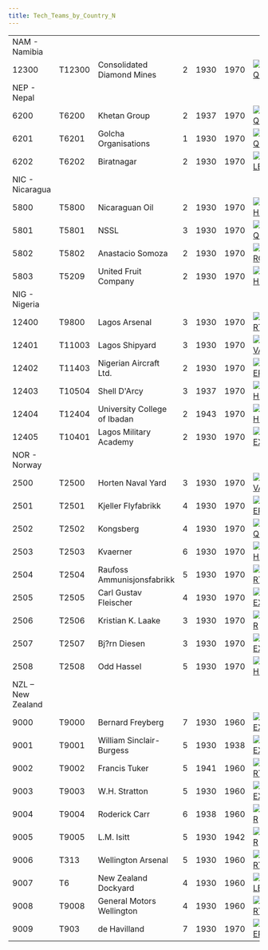 ```yaml
---
title: Tech_Teams_by_Country_N
---
```

|                   |        |                              |     |      |      |                                                                                                  |                                                                                                  |                                                                                              |                                                                                            |                                                                                                  |
|-------------------|--------|------------------------------|-----|------|------|--------------------------------------------------------------------------------------------------|--------------------------------------------------------------------------------------------------|----------------------------------------------------------------------------------------------|--------------------------------------------------------------------------------------------|--------------------------------------------------------------------------------------------------|
| NAM - Namibia     |        |                              |     |      |      |                                                                                                  |                                                                                                  |                                                                                              |                                                                                            |                                                                                                  |
| 12300             | T12300 | Consolidated Diamond Mines   | 2   | 1930 | 1970 | [![EQP](/images/2/20/General_equipment.png)](/wiki/File:General_equipment.png "EQP")             | [![MGT](/images/c/c7/Management.png)](/wiki/File:Management.png "MGT")                           | [![MCH](/images/a/a1/Mechanics.png)](/wiki/File:Mechanics.png "MCH")                         |                                                                                            |                                                                                                  |
| NEP - Nepal       |        |                              |     |      |      |                                                                                                  |                                                                                                  |                                                                                              |                                                                                            |                                                                                                  |
| 6200              | T6200  | Khetan Group                 | 2   | 1937 | 1970 | [![EQP](/images/2/20/General_equipment.png)](/wiki/File:General_equipment.png "EQP")             | [![IND](/images/7/79/Industrial_engineering.png)](/wiki/File:Industrial_engineering.png "IND")   | [![MGT](/images/c/c7/Management.png)](/wiki/File:Management.png "MGT")                       |                                                                                            |                                                                                                  |
| 6201              | T6201  | Golcha Organisations         | 1   | 1930 | 1970 | [![EQP](/images/2/20/General_equipment.png)](/wiki/File:General_equipment.png "EQP")             | [![IND](/images/7/79/Industrial_engineering.png)](/wiki/File:Industrial_engineering.png "IND")   |                                                                                              |                                                                                            |                                                                                                  |
| 6202              | T6202  | Biratnagar                   | 2   | 1930 | 1970 | [![ELE](/images/d/dd/Electronics.png)](/wiki/File:Electronics.png "ELE")                         | [![IND](/images/7/79/Industrial_engineering.png)](/wiki/File:Industrial_engineering.png "IND")   | [![MGT](/images/c/c7/Management.png)](/wiki/File:Management.png "MGT")                       |                                                                                            |                                                                                                  |
| NIC - Nicaragua   |        |                              |     |      |      |                                                                                                  |                                                                                                  |                                                                                              |                                                                                            |                                                                                                  |
| 5800              | T5800  | Nicaraguan Oil               | 2   | 1930 | 1970 | [![CHE](/images/1/19/Chemistry.png)](/wiki/File:Chemistry.png "CHE")                             | [![IND](/images/7/79/Industrial_engineering.png)](/wiki/File:Industrial_engineering.png "IND")   | [![MCH](/images/a/a1/Mechanics.png)](/wiki/File:Mechanics.png "MCH")                         |                                                                                            |                                                                                                  |
| 5801              | T5801  | NSSL                         | 3   | 1930 | 1970 | [![EQP](/images/2/20/General_equipment.png)](/wiki/File:General_equipment.png "EQP")             | [![MCH](/images/a/a1/Mechanics.png)](/wiki/File:Mechanics.png "MCH")                             | [![TRA](/images/b/b1/Training.png)](/wiki/File:Training.png "TRA")                           |                                                                                            |                                                                                                  |
| 5802              | T5802  | Anastacio Somoza             | 2   | 1930 | 1970 | [![CRG](/images/3/38/Individual_courage.png)](/wiki/File:Individual_courage.png "CRG")           | [![INF](/images/b/be/Infantry_focus.png)](/wiki/File:Infantry_focus.png "INF")                   | [![LGT](/images/1/1d/Large_unit_tactics.png)](/wiki/File:Large_unit_tactics.png "LGT")       | [![TRA](/images/b/b1/Training.png)](/wiki/File:Training.png "TRA")                         |                                                                                                  |
| 5803              | T5209  | United Fruit Company         | 2   | 1930 | 1970 | [![CHE](/images/1/19/Chemistry.png)](/wiki/File:Chemistry.png "CHE")                             | [![MGT](/images/c/c7/Management.png)](/wiki/File:Management.png "MGT")                           | [![MCH](/images/a/a1/Mechanics.png)](/wiki/File:Mechanics.png "MCH")                         |                                                                                            |                                                                                                  |
| NIG - Nigeria     |        |                              |     |      |      |                                                                                                  |                                                                                                  |                                                                                              |                                                                                            |                                                                                                  |
| 12400             | T9800  | Lagos Arsenal                | 3   | 1930 | 1970 | [![ART](/images/d/d8/Artillery.png)](/wiki/File:Artillery.png "ART")                             | [![EQP](/images/2/20/General_equipment.png)](/wiki/File:General_equipment.png "EQP")             | [![MCH](/images/a/a1/Mechanics.png)](/wiki/File:Mechanics.png "MCH")                         |                                                                                            |                                                                                                  |
| 12401             | T11003 | Lagos Shipyard               | 3   | 1930 | 1970 | [![NVA](/images/e/ea/Naval_artillery.png)](/wiki/File:Naval_artillery.png "NVA")                 | [![NVE](/images/0/09/Naval_engineering.png)](/wiki/File:Naval_engineering.png "NVE")             | [![TEC](/images/9/9d/Technical_efficiency.png)](/wiki/File:Technical_efficiency.png "TEC")   |                                                                                            |                                                                                                  |
| 12402             | T11403 | Nigerian Aircraft Ltd.       | 2   | 1930 | 1970 | [![AER](/images/a/a1/Aeronautics.png)](/wiki/File:Aeronautics.png "AER")                         | [![MCH](/images/a/a1/Mechanics.png)](/wiki/File:Mechanics.png "MCH")                             | [![TEC](/images/9/9d/Technical_efficiency.png)](/wiki/File:Technical_efficiency.png "TEC")   |                                                                                            |                                                                                                  |
| 12403             | T10504 | Shell D'Arcy                 | 3   | 1937 | 1970 | [![CHE](/images/1/19/Chemistry.png)](/wiki/File:Chemistry.png "CHE")                             | [![IND](/images/7/79/Industrial_engineering.png)](/wiki/File:Industrial_engineering.png "IND")   | [![MGT](/images/c/c7/Management.png)](/wiki/File:Management.png "MGT")                       |                                                                                            |                                                                                                  |
| 12404             | T12404 | University College of Ibadan | 2   | 1943 | 1970 | [![CHE](/images/1/19/Chemistry.png)](/wiki/File:Chemistry.png "CHE")                             | [![MGT](/images/c/c7/Management.png)](/wiki/File:Management.png "MGT")                           | [![MTH](/images/7/79/Mathematics.png)](/wiki/File:Mathematics.png "MTH")                     | [![MCH](/images/a/a1/Mechanics.png)](/wiki/File:Mechanics.png "MCH")                       |                                                                                                  |
| 12405             | T10401 | Lagos Military Academy       | 2   | 1930 | 1970 | [![CEX](/images/b/bc/Centralized_execution.png)](/wiki/File:Centralized_execution.png "CEX")     | [![DEX](/images/0/0d/Decentralized_execution.png)](/wiki/File:Decentralized_execution.png "DEX") | [![INF](/images/b/be/Infantry_focus.png)](/wiki/File:Infantry_focus.png "INF")               | [![LGT](/images/1/1d/Large_unit_tactics.png)](/wiki/File:Large_unit_tactics.png "LGT")     | [![TRA](/images/b/b1/Training.png)](/wiki/File:Training.png "TRA")                               |
| NOR - Norway      |        |                              |     |      |      |                                                                                                  |                                                                                                  |                                                                                              |                                                                                            |                                                                                                  |
| 2500              | T2500  | Horten Naval Yard            | 3   | 1930 | 1970 | [![NVA](/images/e/ea/Naval_artillery.png)](/wiki/File:Naval_artillery.png "NVA")                 | [![NVE](/images/0/09/Naval_engineering.png)](/wiki/File:Naval_engineering.png "NVE")             | [![TEC](/images/9/9d/Technical_efficiency.png)](/wiki/File:Technical_efficiency.png "TEC")   |                                                                                            |                                                                                                  |
| 2501              | T2501  | Kjeller Flyfabrikk           | 4   | 1930 | 1970 | [![AER](/images/a/a1/Aeronautics.png)](/wiki/File:Aeronautics.png "AER")                         | [![ELE](/images/d/dd/Electronics.png)](/wiki/File:Electronics.png "ELE")                         | [![TEC](/images/9/9d/Technical_efficiency.png)](/wiki/File:Technical_efficiency.png "TEC")   |                                                                                            |                                                                                                  |
| 2502              | T2502  | Kongsberg                    | 4   | 1930 | 1970 | [![EQP](/images/2/20/General_equipment.png)](/wiki/File:General_equipment.png "EQP")             | [![IND](/images/7/79/Industrial_engineering.png)](/wiki/File:Industrial_engineering.png "IND")   | [![MGT](/images/c/c7/Management.png)](/wiki/File:Management.png "MGT")                       |                                                                                            |                                                                                                  |
| 2503              | T2503  | Kvaerner                     | 6   | 1930 | 1970 | [![CHE](/images/1/19/Chemistry.png)](/wiki/File:Chemistry.png "CHE")                             | [![NVE](/images/0/09/Naval_engineering.png)](/wiki/File:Naval_engineering.png "NVE")             | [![TEC](/images/9/9d/Technical_efficiency.png)](/wiki/File:Technical_efficiency.png "TEC")   |                                                                                            |                                                                                                  |
| 2504              | T2504  | Raufoss Ammunisjonsfabrikk   | 5   | 1930 | 1970 | [![ART](/images/d/d8/Artillery.png)](/wiki/File:Artillery.png "ART")                             | [![EQP](/images/2/20/General_equipment.png)](/wiki/File:General_equipment.png "EQP")             | [![MCH](/images/a/a1/Mechanics.png)](/wiki/File:Mechanics.png "MCH")                         |                                                                                            |                                                                                                  |
| 2505              | T2505  | Carl Gustav Fleischer        | 4   | 1930 | 1970 | [![DEX](/images/0/0d/Decentralized_execution.png)](/wiki/File:Decentralized_execution.png "DEX") | [![INF](/images/b/be/Infantry_focus.png)](/wiki/File:Infantry_focus.png "INF")                   | [![SMT](/images/2/2f/Small_unit_tactics.png)](/wiki/File:Small_unit_tactics.png "SMT")       | [![TRA](/images/b/b1/Training.png)](/wiki/File:Training.png "TRA")                         |                                                                                                  |
| 2506              | T2506  | Kristian K. Laake            | 3   | 1930 | 1970 | [![AIR](/images/8/87/Aircraft_testing.png)](/wiki/File:Aircraft_testing.png "AIR")               | [![BOM](/images/2/26/Bomber_tactics.png)](/wiki/File:Bomber_tactics.png "BOM")                   | [![CEX](/images/b/bc/Centralized_execution.png)](/wiki/File:Centralized_execution.png "CEX") |                                                                                            |                                                                                                  |
| 2507              | T2507  | Bj?rn Diesen                 | 3   | 1930 | 1970 | [![CEX](/images/b/bc/Centralized_execution.png)](/wiki/File:Centralized_execution.png "CEX")     | [![NVT](/images/1/10/Naval_training.png)](/wiki/File:Naval_training.png "NVT")                   | [![SEA](/images/2/22/Seamanship.png)](/wiki/File:Seamanship.png "SEA")                       |                                                                                            |                                                                                                  |
| 2508              | T2508  | Odd Hassel                   | 5   | 1930 | 1970 | [![CHE](/images/1/19/Chemistry.png)](/wiki/File:Chemistry.png "CHE")                             | [![ELE](/images/d/dd/Electronics.png)](/wiki/File:Electronics.png "ELE")                         | [![MGT](/images/c/c7/Management.png)](/wiki/File:Management.png "MGT")                       |                                                                                            |                                                                                                  |
| NZL – New Zealand |        |                              |     |      |      |                                                                                                  |                                                                                                  |                                                                                              |                                                                                            |                                                                                                  |
| 9000              | T9000  | Bernard Freyberg             | 7   | 1930 | 1960 | [![CEX](/images/b/bc/Centralized_execution.png)](/wiki/File:Centralized_execution.png "CEX")     | [![CAF](/images/f/f8/Combined_arms_focus.png)](/wiki/File:Combined_arms_focus.png "CAF")         | [![CRG](/images/3/38/Individual_courage.png)](/wiki/File:Individual_courage.png "CRG")       | [![SMT](/images/2/2f/Small_unit_tactics.png)](/wiki/File:Small_unit_tactics.png "SMT")     | [![TRA](/images/b/b1/Training.png)](/wiki/File:Training.png "TRA")                               |
| 9001              | T9001  | William Sinclair-Burgess     | 5   | 1930 | 1938 | [![CEX](/images/b/bc/Centralized_execution.png)](/wiki/File:Centralized_execution.png "CEX")     | [![INF](/images/b/be/Infantry_focus.png)](/wiki/File:Infantry_focus.png "INF")                   | [![LGT](/images/1/1d/Large_unit_tactics.png)](/wiki/File:Large_unit_tactics.png "LGT")       | [![TRA](/images/b/b1/Training.png)](/wiki/File:Training.png "TRA")                         |                                                                                                  |
| 9002              | T9002  | Francis Tuker                | 5   | 1941 | 1960 | [![ART](/images/d/d8/Artillery.png)](/wiki/File:Artillery.png "ART")                             | [![CAF](/images/f/f8/Combined_arms_focus.png)](/wiki/File:Combined_arms_focus.png "CAF")         | [![MCH](/images/a/a1/Mechanics.png)](/wiki/File:Mechanics.png "MCH")                         | [![SMT](/images/2/2f/Small_unit_tactics.png)](/wiki/File:Small_unit_tactics.png "SMT")     | [![TRA](/images/b/b1/Training.png)](/wiki/File:Training.png "TRA")                               |
| 9003              | T9003  | W.H. Stratton                | 5   | 1930 | 1960 | [![CEX](/images/b/bc/Centralized_execution.png)](/wiki/File:Centralized_execution.png "CEX")     | [![LTF](/images/e/e7/Large_taskforce_tactics.png)](/wiki/File:Large_taskforce_tactics.png "LTF") | [![NVT](/images/1/10/Naval_training.png)](/wiki/File:Naval_training.png "NVT")               | [![SEA](/images/2/22/Seamanship.png)](/wiki/File:Seamanship.png "SEA")                     | [![STF](/images/4/48/Small_taskforce_tactics.png)](/wiki/File:Small_taskforce_tactics.png "STF") |
| 9004              | T9004  | Roderick Carr                | 6   | 1938 | 1960 | [![AIR](/images/8/87/Aircraft_testing.png)](/wiki/File:Aircraft_testing.png "AIR")               | [![BOM](/images/2/26/Bomber_tactics.png)](/wiki/File:Bomber_tactics.png "BOM")                   | [![CEX](/images/b/bc/Centralized_execution.png)](/wiki/File:Centralized_execution.png "CEX") | [![CAF](/images/f/f8/Combined_arms_focus.png)](/wiki/File:Combined_arms_focus.png "CAF")   | [![PIL](/images/6/6b/Piloting.png)](/wiki/File:Piloting.png "PIL")                               |
| 9005              | T9005  | L.M. Isitt                   | 5   | 1930 | 1942 | [![AIR](/images/8/87/Aircraft_testing.png)](/wiki/File:Aircraft_testing.png "AIR")               | [![BOM](/images/2/26/Bomber_tactics.png)](/wiki/File:Bomber_tactics.png "BOM")                   | [![CEX](/images/b/bc/Centralized_execution.png)](/wiki/File:Centralized_execution.png "CEX") | [![PIL](/images/6/6b/Piloting.png)](/wiki/File:Piloting.png "PIL")                         |                                                                                                  |
| 9006              | T313   | Wellington Arsenal           | 5   | 1930 | 1960 | [![ART](/images/d/d8/Artillery.png)](/wiki/File:Artillery.png "ART")                             | [![EQP](/images/2/20/General_equipment.png)](/wiki/File:General_equipment.png "EQP")             | [![MCH](/images/a/a1/Mechanics.png)](/wiki/File:Mechanics.png "MCH")                         | [![TRA](/images/b/b1/Training.png)](/wiki/File:Training.png "TRA")                         |                                                                                                  |
| 9007              | T6     | New Zealand Dockyard         | 4   | 1930 | 1960 | [![ELE](/images/d/dd/Electronics.png)](/wiki/File:Electronics.png "ELE")                         | [![EQP](/images/2/20/General_equipment.png)](/wiki/File:General_equipment.png "EQP")             | [![NVA](/images/e/ea/Naval_artillery.png)](/wiki/File:Naval_artillery.png "NVA")             | [![NVE](/images/0/09/Naval_engineering.png)](/wiki/File:Naval_engineering.png "NVE")       | [![TEC](/images/9/9d/Technical_efficiency.png)](/wiki/File:Technical_efficiency.png "TEC")       |
| 9008              | T9008  | General Motors Wellington    | 4   | 1930 | 1960 | [![ART](/images/d/d8/Artillery.png)](/wiki/File:Artillery.png "ART")                             | [![ELE](/images/d/dd/Electronics.png)](/wiki/File:Electronics.png "ELE")                         | [![MCH](/images/a/a1/Mechanics.png)](/wiki/File:Mechanics.png "MCH")                         | [![TEC](/images/9/9d/Technical_efficiency.png)](/wiki/File:Technical_efficiency.png "TEC") |                                                                                                  |
| 9009              | T903   | de Havilland                 | 7   | 1930 | 1970 | [![AER](/images/a/a1/Aeronautics.png)](/wiki/File:Aeronautics.png "AER")                         | [![ELE](/images/d/dd/Electronics.png)](/wiki/File:Electronics.png "ELE")                         | [![TEC](/images/9/9d/Technical_efficiency.png)](/wiki/File:Technical_efficiency.png "TEC")   |                                                                                            |                                                                                                  |
